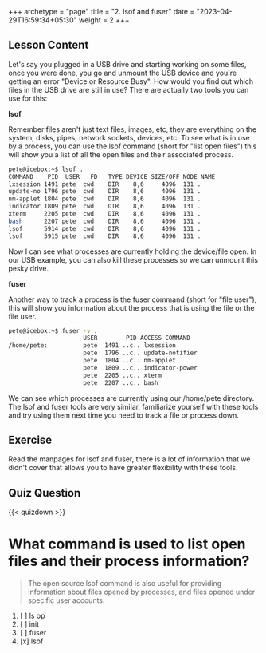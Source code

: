 +++
archetype = "page"
title = "2. lsof and fuser"
date = "2023-04-29T16:59:34+05:30"
weight = 2
+++

## Lesson Content

Let's say you plugged in a USB drive and starting working on some files, once you were done, you go and unmount the USB device and you're getting an error "Device or Resource Busy". How would you find out which files in the USB drive are still in use? There are actually two tools you can use for this: 

**lsof**

Remember files aren't just text files, images, etc, they are everything on the system, disks, pipes, network sockets, devices, etc. To see what is in use by a process, you can use the lsof command (short for "list open files") this will show you a list of all the open files and their associated process. 


```bash
pete@icebox:~$ lsof .
COMMAND    PID  USER   FD   TYPE DEVICE SIZE/OFF NODE NAME
lxsession 1491 pete  cwd    DIR    8,6     4096  131 .
update-no 1796 pete  cwd    DIR    8,6     4096  131 .
nm-applet 1804 pete  cwd    DIR    8,6     4096  131 .
indicator 1809 pete  cwd    DIR    8,6     4096  131 .
xterm     2205 pete  cwd    DIR    8,6     4096  131 .
bash      2207 pete  cwd    DIR    8,6     4096  131 .
lsof      5914 pete  cwd    DIR    8,6     4096  131 .
lsof      5915 pete  cwd    DIR    8,6     4096  131 .
```


Now I can see what processes are currently holding the device/file open. In our USB example, you can also kill these processes so we can unmount this pesky drive.

**fuser**

Another way to track a process is the fuser command (short for "file user"), this will show you information about the process that is using the file or the file user. 


```bash
pete@icebox:~$ fuser -v .
                     USER        PID ACCESS COMMAND
/home/pete:          pete  1491 ..c.. lxsession
                     pete  1796 ..c.. update-notifier
                     pete  1804 ..c.. nm-applet
                     pete  1809 ..c.. indicator-power
                     pete  2205 ..c.. xterm
                     pete  2207 ..c.. bash
```


We can see which processes are currently using our /home/pete directory. The lsof and fuser tools are very similar, familiarize yourself with these tools and try using them next time you need to track a file or process down.

## Exercise

Read the manpages for lsof and fuser, there is a lot of information that we didn't cover that allows you to have greater flexibility with these tools.

## Quiz Question

{{< quizdown >}}

# What command is used to list open files and their process information?

> The open source lsof command is also useful for providing information about files opened by processes, and files opened under specific user accounts.

1. [ ] ls op
2. [ ] init
3. [ ] fuser
4. [x] lsof